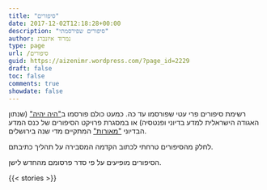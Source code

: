 ```yaml
---
title: "סיפורים"
date: 2017-12-02T12:18:28+00:00
description: "סיפורים שפירסמתי"
author: נמרוד איזנברג
type: page
url: /סיפורים
guid: https://aizenimr.wordpress.com/?page_id=2229
draft: false
toc: false
comments: true
showdate: false
---
```

רשימת סיפורים פרי עטי שפורסמו עד כה. כמעט כולם פורסמו ב["היה יהיה"](http://annual.sf-f.org.il) (שנתון האגודה הישראלית למדע בדיוני ופנטסיה) או במסגרת פרויקט הסיפורים של כנס המדע הבדיוני ["מאורות"](https://meorot.sf-f.org.il) המתקיים מדי שנה בירושלים.

לחלק מהסיפורים טרחתי לכתוב הקדמה המסבירה על תהליך כתיבתם.

הסיפורים מופיעים על פי סדר פרסומם מהחדש לישן.

{{< stories >}}